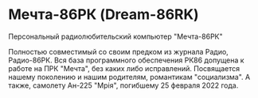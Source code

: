 # Мечта-86РК (Dream-86RK)
Персональный радиолюбительский компьютер "Мечта-86РК"

Полностью совместимый со своим предком из журнала Радио, Радио-86РК.
Вся база программного обеспечения РК86 допущена к работе на ПРК "Мечта", без каких либо исправлений.
Посвящается нашему поколению и нашим родителям, романтикам "социализма". А также, самолету Ан-225 "Мрія", погибшему 25 февраля 2022 года.

